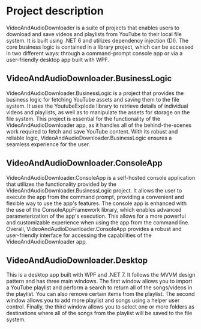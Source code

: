 # Project description
VideoAndAudioDownloader is a suite of projects that enables users to download and save videos and playlists from YouTube to their local file system. It is built using .NET 6 and utilizes dependency injection (DI). The core business logic is contained in a library project, which can be accessed in two different ways: through a command-prompt console app or via a user-friendly desktop app built with WPF.

## VideoAndAudioDownloader.BusinessLogic
VideoAndAudioDownloader.BusinessLogic is a project that provides the business logic for fetching YouTube assets and saving them to the file system. It uses the YoutubeExplode library to retrieve details of individual videos and playlists, as well as to manipulate the assets for storage on the file system. This project is essential for the functionality of the VideoAndAudioDownloader app, as it handles all of the behind-the-scenes work required to fetch and save YouTube content. With its robust and reliable logic, VideoAndAudioDownloader.BusinessLogic ensures a seamless experience for the user.

## VideoAndAudioDownloader.ConsoleApp
VideoAndAudioDownloader.ConsoleApp is a self-hosted console application that utilizes the functionality provided by the VideoAndAudioDownloader.BusinessLogic project. It allows the user to execute the app from the command prompt, providing a convenient and flexible way to use the app's features. The console app is enhanced with the use of the ConsoleAppFramework library, which enables advanced parameterization of the app's execution. This allows for a more powerful and customizable experience when using the app from the command line. Overall, VideoAndAudioDownloader.ConsoleApp provides a robust and user-friendly interface for accessing the capabilities of the VideoAndAudioDownloader app.

## VideoAndAudioDownloader.Desktop
This is a desktop app built with WPF and .NET 7. It follows the MVVM design pattern and has three main windows. The first window allows you to import a YouTube playlist and perform a search to return all of the songs/videos in the playlist. You can also remove certain items from the playlist. The second window allows you to add more playlist and songs using a helper user control. Finally, the third window allows you to select one or more folders as destinations where all of the songs from the playlist will be saved to the file system.
